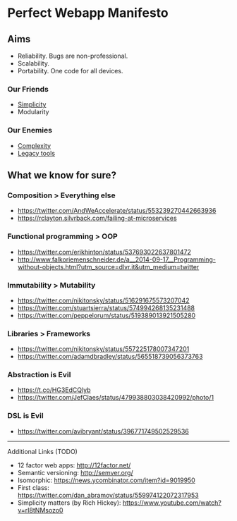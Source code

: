 # Perfect Webapp Manifesto

## Aims

* Reliability. Bugs are non-professional.
* Scalability. 
* Portability. One code for all devices.
 
### Our Friends

* [Simplicity](https://twitter.com/iamdevloper/status/516574917882839040)
* Modularity

### Our Enemies

* [Complexity](https://twitter.com/HenrikJoreteg/status/364989455414726657)
* [Legacy tools](https://twitter.com/csebold/status/510452489057861633)

## What we know for sure?

### Composition > Everything else 
* https://twitter.com/AndWeAccelerate/status/553239270442663936
* https://rclayton.silvrback.com/failing-at-microservices

### Functional programming > OOP
* https://twitter.com/erikhinton/status/537693022637801472
* http://www.falkoriemenschneider.de/a__2014-09-17__Programming-without-objects.html?utm_source=dlvr.it&utm_medium=twitter

### Immutability > Mutability
* https://twitter.com/nikitonsky/status/516291675573207042
* https://twitter.com/stuartsierra/status/574994268135231488
* https://twitter.com/peppelorum/status/519389013921505280

### Libraries > Frameworks
* https://twitter.com/nikitonsky/status/557225178007347201
* https://twitter.com/adamdbradley/status/565518739056373763

### Abstraction is Evil
* https://t.co/HG3EdCQlyb
* https://twitter.com/JefClaes/status/479938803038420992/photo/1

### DSL is Evil
* https://twitter.com/avibryant/status/396771749502529536

---
Additional Links (TODO)
* 12 factor web apps: http://12factor.net/
* Semantic versioning: http://semver.org/
* Isomorphic: https://news.ycombinator.com/item?id=9019950
* First class: https://twitter.com/dan_abramov/status/559974122072317953
* Simplicity matters (by Rich Hickey): https://www.youtube.com/watch?v=rI8tNMsozo0
